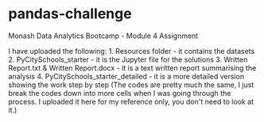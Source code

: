 # pandas-challenge
Monash Data Analytics Bootcamp - Module 4 Assignment 

I have uploaded the following:
    1. Resources folder - it contains the datasets
    2. PyCitySchools_starter - it is the Jupyter file for the solutions
    3. Written Report.txt & Written Report.docx - it is a text written report summarising the analysis
    4. PyCitySchools_starter_detailed - it is a more detailed version showing the work step by step (The codes are pretty much the same, I just break the codes down into more cells when I was going through the process. I uploaded it here for my reference only, you don't need to look at it.)
